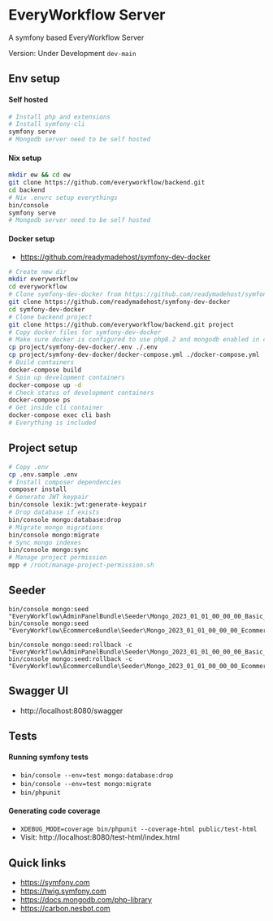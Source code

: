 # EveryWorkflow Server

A symfony based EveryWorkflow Server


Version: Under Development `dev-main`


## Env setup

#### Self hosted

```bash
# Install php and extensions
# Install symfony-cli
symfony serve
# Mongodb server need to be self hosted
```

#### Nix setup

```bash
mkdir ew && cd ew
git clone https://github.com/everyworkflow/backend.git
cd backend
# Nix .envrc setup everythings
bin/console
symfony serve
# Mongodb server need to be self hosted
```

#### Docker setup

- https://github.com/readymadehost/symfony-dev-docker

```bash
# Create new dir
mkdir everyworkflow
cd everyworkflow
# Clone symfony-dev-docker from https://github.com/readymadehost/symfony-dev-docker
git clone https://github.com/readymadehost/symfony-dev-docker
cd symfony-dev-docker
# Clone backend project
git clone https://github.com/everyworkflow/backend.git project
# Copy docker files for symfony-dev-docker
# Make sure docker is configured to use php8.2 and mongodb enabled in config
cp project/symfony-dev-docker/.env ./.env
cp project/symfony-dev-docker/docker-compose.yml ./docker-compose.yml
# Build containers
docker-compose build
# Spin up development containers
docker-compose up -d
# Check status of development containers
docker-compose ps
# Get inside cli container
docker-compose exec cli bash
# Everything is included
```


## Project setup

```bash
# Copy .env
cp .env.sample .env
# Install composer dependencies
composer install
# Generate JWT keypair
bin/console lexik:jwt:generate-keypair
# Drop database if exists
bin/console mongo:database:drop
# Migrate mongo migrations
bin/console mongo:migrate
# Sync mongo indexes
bin/console mongo:sync
# Manage project permission
mpp # /root/manage-project-permission.sh
```


## Seeder

```
bin/console mongo:seed "EveryWorkflow\AdminPanelBundle\Seeder\Mongo_2023_01_01_00_00_00_Basic_Seeder"
bin/console mongo:seed "EveryWorkflow\EcommerceBundle\Seeder\Mongo_2023_01_01_00_00_00_Ecommerce_Seeder"
```

```
bin/console mongo:seed:rollback -c "EveryWorkflow\AdminPanelBundle\Seeder\Mongo_2023_01_01_00_00_00_Basic_Seeder"
bin/console mongo:seed:rollback -c "EveryWorkflow\EcommerceBundle\Seeder\Mongo_2023_01_01_00_00_00_Ecommerce_Seeder"
```


## Swagger UI

- http://localhost:8080/swagger


## Tests

#### Running symfony tests

- `bin/console --env=test mongo:database:drop`
- `bin/console --env=test mongo:migrate`
- `bin/phpunit`

#### Generating code coverage

- `XDEBUG_MODE=coverage bin/phpunit --coverage-html public/test-html`
- Visit: http://localhost:8080/test-html/index.html


## Quick links

- https://symfony.com
- https://twig.symfony.com
- https://docs.mongodb.com/php-library
- https://carbon.nesbot.com

